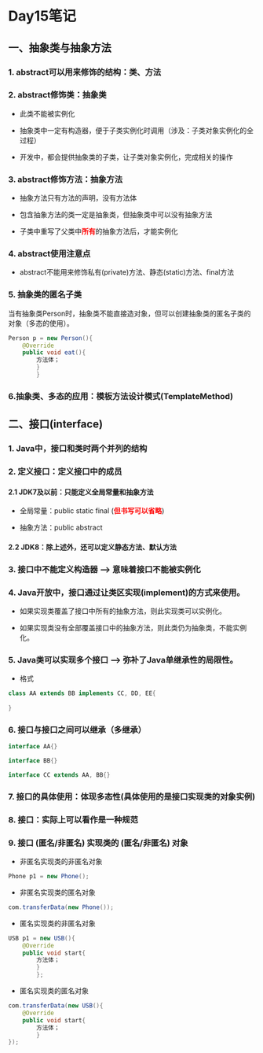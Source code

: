 # Day15笔记

## 一、抽象类与抽象方法

### 1. abstract可以用来修饰的结构：类、方法

### 2. abstract修饰类：抽象类

* 此类不能被实例化

* 抽象类中一定有构造器，便于子类实例化时调用（涉及：子类对象实例化的全过程）

* 开发中，都会提供抽象类的子类，让子类对象实例化，完成相关的操作

### 3. abstract修饰方法：抽象方法

* 抽象方法只有方法的声明，没有方法体

* 包含抽象方法的类一定是抽象类，但抽象类中可以没有抽象方法

* 子类中重写了父类中<font color = red>**所有**</font>的抽象方法后，才能实例化

### 4. abstract使用注意点

* abstract不能用来修饰私有(private)方法、静态(static)方法、final方法

### 5. 抽象类的匿名子类

当有抽象类Person时，抽象类不能直接造对象，但可以创建抽象类的匿名子类的对象（多态的使用）。

```java
Person p = new Person(){
    @Override
    public void eat(){
        方法体；
        }
        }
```

### 6.抽象类、多态的应用：模板方法设计模式(TemplateMethod)

## 二、接口(interface)

### 1. Java中，接口和类时两个并列的结构

### 2. 定义接口：定义接口中的成员

#### 2.1 JDK7及以前：只能定义全局常量和抽象方法

* 全局常量：public static final (<font color = red>**但书写可以省略**</font>)

* 抽象方法：public abstract

#### 2.2 JDK8：除上述外，还可以定义静态方法、默认方法

### 3. 接口中不能定义构造器 ——> 意味着接口不能被实例化

### 4. Java开放中，接口通过让类区实现(implement)的方式来使用。

* 如果实现类覆盖了接口中所有的抽象方法，则此实现类可以实例化。

* 如果实现类没有全部覆盖接口中的抽象方法，则此类仍为抽象类，不能实例化。

### 5. Java类可以实现多个接口 ——> 弥补了Java单继承性的局限性。

* 格式

```java
class AA extends BB implements CC, DD, EE{
    
}
```

### 6. 接口与接口之间可以继承（多继承）

```java
interface AA{}

interface BB{}

interface CC extends AA, BB{}
```

### 7. 接口的具体使用：体现多态性(具体使用的是接口实现类的对象实例)

### 8. 接口：实际上可以看作是一种规范

### 9. 接口 (匿名/非匿名) 实现类的 (匿名/非匿名) 对象

* 非匿名实现类的非匿名对象

```java
Phone p1 = new Phone();
```

* 非匿名实现类的匿名对象

```java
com.transferData(new Phone());
```

* 匿名实现类的非匿名对象

```java
USB p1 = new USB(){
    @Override
    public void start{
        方法体；
        }
        };
```

* 匿名实现类的匿名对象

```java
com.transferData(new USB(){
    @Override
    public void start{
        方法体；
        }
});
```


